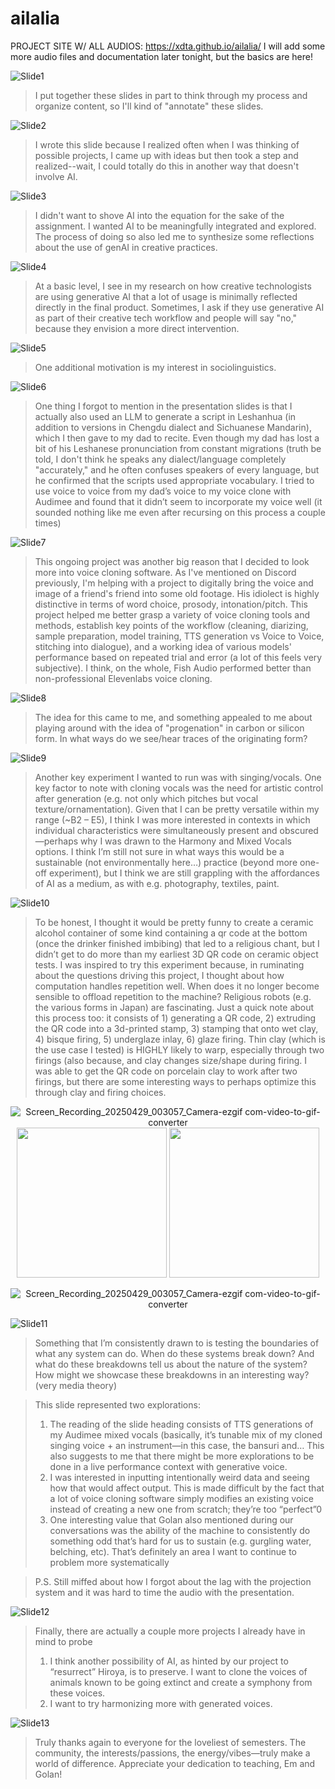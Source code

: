 # ailalia

PROJECT SITE W/ ALL AUDIOS: https://xdta.github.io/ailalia/
I will add some more audio files and documentation later tonight, but the basics are here!

![Slide1](https://github.com/user-attachments/assets/8d6b4012-f4ed-4a51-8bcc-2dafafad079c)
> I put together these slides in part to think through my process and organize content, so I'll kind of "annotate" these slides.

![Slide2](https://github.com/user-attachments/assets/be257c38-1644-440c-b1b7-11c4b576cb2e)
> I wrote this slide because I realized often when I was thinking of possible projects, I came up with ideas but then took a step and realized--wait, I could totally do this in another way that doesn't involve AI. 

![Slide3](https://github.com/user-attachments/assets/9c38f3a1-1632-4323-90d2-eeee10c4dc95)
> I didn't want to shove AI into the equation for the sake of the assignment. I wanted AI to be meaningfully integrated and explored. The process of doing so also led me to synthesize some reflections about the use of genAI in creative practices.

![Slide4](https://github.com/user-attachments/assets/b65df095-7b1f-4077-bb40-20e51ac35b02)
> At a basic level, I see in my research on how creative technologists are using generative AI that a lot of usage is minimally reflected directly in the final product. Sometimes, I ask if they use generative AI as part of their creative tech workflow and people will say "no," because they envision a more direct intervention.
 
![Slide5](https://github.com/user-attachments/assets/29a52fac-fb0e-499a-bc1c-aa554a8b176e)
> One additional motivation is my interest in sociolinguistics.

![Slide6](https://github.com/user-attachments/assets/8bee296d-4187-4a91-948d-d5737a4a730a)
> One thing I forgot to mention in the presentation slides is that I actually also used an LLM to generate a script in Leshanhua (in addition to versions in Chengdu dialect and Sichuanese Mandarin), which I then gave to my dad to recite. Even though my dad has lost a bit of his Leshanese pronunciation from constant migrations (truth be told, I don't think he speaks any dialect/language completely "accurately," and he often confuses speakers of every language, but he confirmed that the scripts used appropriate vocabulary. I tried to use voice to voice from my dad’s voice to my voice clone with Audimee and found that it didn’t seem to incorporate my voice well (it sounded nothing like me even after recursing on this process a couple times)

![Slide7](https://github.com/user-attachments/assets/a5620336-43a1-4886-ada0-0662d42a9764)
> This ongoing project was another big reason that I decided to look more into voice cloning software. As I've mentioned on Discord previously, I'm helping with a project to digitally bring the voice and image of a friend's friend into some old footage. His idiolect is highly distinctive in terms of word choice, prosody, intonation/pitch. This project helped me better grasp a variety of voice cloning tools and methods, establish key points of the workflow (cleaning, diarizing, sample preparation, model training, TTS generation vs Voice to Voice, stitching into dialogue), and a working idea of various models' performance based on repeated trial and error (a lot of this feels very subjective). I think, on the whole, Fish Audio performed better than non-professional Elevenlabs voice cloning.
 
![Slide8](https://github.com/user-attachments/assets/ecec1c6a-6c95-43ef-b317-41eaaa29d9db)
> The idea for this came to me, and something appealed to me about playing around with the idea of "progenation" in carbon or silicon form. In what ways do we see/hear traces of the originating form?

![Slide9](https://github.com/user-attachments/assets/b8a52219-cbb7-4388-adb5-9f3aafbb14ff)
> Another key experiment I wanted to run was with singing/vocals. One key factor to note with cloning vocals was the need for artistic control after generation (e.g. not only which pitches but vocal texture/ornamentation). Given that I can be pretty versatile within my range (~B2 – E5), I think I was more interested in contexts in which individual characteristics were simultaneously present and obscured—perhaps why I was drawn to the Harmony and Mixed Vocals options. I think I’m still not sure in what ways this would be a sustainable (not environmentally here…) practice (beyond more one-off experiment), but I think we are still grappling with the affordances of AI as a medium, as with e.g. photography, textiles, paint.

![Slide10](https://github.com/user-attachments/assets/b35eae49-e04c-4b6d-b906-501c53b95fc7)
>To be honest, I thought it would be pretty funny to create a ceramic alcohol container of some kind containing a qr code at the bottom (once the drinker finished imbibing) that led to a religious chant, but I didn’t get to do more than my earliest 3D QR code on ceramic object tests. I was inspired to try this experiment because, in ruminating about the questions driving this project, I thought about how computation handles repetition well. When does it no longer become sensible to offload repetition to the machine? Religious robots (e.g. the various forms in Japan) are fascinating. 
Just a quick note about this process too: it consists of 1) generating a QR code, 2) extruding the QR code into a 3d-printed stamp, 3) stamping that onto wet clay, 4) bisque firing, 5) underglaze inlay, 6) glaze firing. Thin clay (which is the use case I tested) is HIGHLY likely to warp, especially through two firings (also because, and clay changes size/shape during firing. I was able to get the QR code on porcelain clay to work after two firings, but there are some interesting ways to perhaps optimize this through clay and firing choices.

<p align="center">
  <img src="https://github.com/user-attachments/assets/f1285311-662e-437e-b4cf-49f2102e5ca0" alt="Screen_Recording_20250429_003057_Camera-ezgif com-video-to-gif-converter">
  <img src="https://github.com/user-attachments/assets/73a96b77-9f1d-4570-9d76-926ff794e679" width="240">
  <img src="https://github.com/user-attachments/assets/274b2aa2-01d5-4261-970a-ec1fd7a7085a" width="240">
</p>

<p align="center">
 <img src="https://github.com/user-attachments/assets/2471db7b-9f5c-4a9f-ad06-6975fb299315" alt="Screen_Recording_20250429_003057_Camera-ezgif com-video-to-gif-converter">
</p>

![Slide11](https://github.com/user-attachments/assets/4d6c8771-94de-4b21-b73a-e5e49e695479)
>Something that I’m consistently drawn to is testing the boundaries of what any system can do. When do these systems break down? And what do these breakdowns tell us about the nature of the system? How might we showcase these breakdowns in an interesting way? (very media theory)

>This slide represented two explorations:
> 1)	The reading of the slide heading consists of TTS generations of my Audimee mixed vocals (basically, it’s tunable mix of my cloned singing voice + an instrument—in this case, the bansuri and… This also suggests to me that there might be more explorations to be done in a live performance context with generative voice.
> 2)	I was interested in inputting intentionally weird data and seeing how that would affect output. This is made difficult by the fact that a lot of voice cloning software simply modifies an existing voice instead of creating a new one from scratch; they’re too “perfect”0
> 3)	One interesting value that Golan also mentioned during our conversations was the ability of the machine to consistently do something odd that’s hard for us to sustain (e.g. gurgling water, belching, etc). That’s definitely an area I want to continue to problem more systematically

> P.S. Still miffed about how I forgot about the lag with the projection system and it was hard to time the audio with the presentation.

![Slide12](https://github.com/user-attachments/assets/102fa65c-6729-40d5-9d15-1502142bbb88)
> Finally, there are actually a couple more projects I already have in mind to probe
> 1) I think another possibility of AI, as hinted by our project to “resurrect” Hiroya, is to preserve. I want to clone the voices of animals known to be going extinct and create a symphony from these voices.
> 2) I want to try harmonizing more with generated voices.


![Slide13](https://github.com/user-attachments/assets/75ab851b-fdab-4f29-a28e-69d01709d318)
> Truly thanks again to everyone for the loveliest of semesters.  The community, the interests/passions, the energy/vibes—truly make a world of difference. Appreciate your dedication to teaching, Em and Golan!


